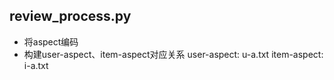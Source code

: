 ## review_process.py
- 将aspect编码
- 构建user-aspect、item-aspect对应关系
  user-aspect: u-a.txt
  item-aspect: i-a.txt
